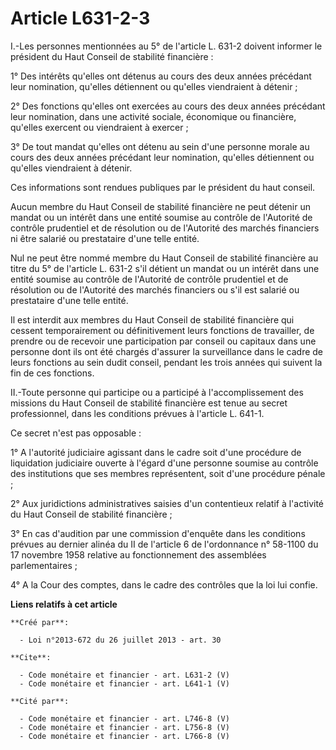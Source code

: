 # Article L631-2-3

I.-Les personnes mentionnées au 5° de l'article L. 631-2 doivent informer le président du Haut Conseil de stabilité
financière : 

1° Des intérêts qu'elles ont détenus au cours des deux années précédant leur nomination, qu'elles détiennent ou qu'elles
viendraient à détenir ; 

2° Des fonctions qu'elles ont exercées au cours des deux années précédant leur nomination, dans une activité sociale,
économique ou financière, qu'elles exercent ou viendraient à exercer ; 

3° De tout mandat qu'elles ont détenu au sein d'une personne morale au cours des deux années précédant leur nomination,
qu'elles détiennent ou qu'elles viendraient à détenir. 

Ces informations sont rendues publiques par le président du haut conseil. 

Aucun membre du Haut Conseil de stabilité financière ne peut détenir un mandat ou un intérêt dans une entité soumise au
contrôle de l'Autorité de contrôle prudentiel et de résolution ou de l'Autorité des marchés financiers ni être salarié ou
prestataire d'une telle entité. 

Nul ne peut être nommé membre du Haut Conseil de stabilité financière au titre du 5° de l'article L. 631-2 s'il détient un
mandat ou un intérêt dans une entité soumise au contrôle de l'Autorité de contrôle prudentiel et de résolution ou de
l'Autorité des marchés financiers ou s'il est salarié ou prestataire d'une telle entité. 

Il est interdit aux membres du Haut Conseil de stabilité financière qui cessent temporairement ou définitivement leurs
fonctions de travailler, de prendre ou de recevoir une participation par conseil ou capitaux dans une personne dont ils ont
été chargés d'assurer la surveillance dans le cadre de leurs fonctions au sein dudit conseil, pendant les trois années qui
suivent la fin de ces fonctions. 

II.-Toute personne qui participe ou a participé à l'accomplissement des missions du Haut Conseil de stabilité financière est
tenue au secret professionnel, dans les conditions prévues à l'article L. 641-1. 

Ce secret n'est pas opposable : 

1° A l'autorité judiciaire agissant dans le cadre soit d'une procédure de liquidation judiciaire ouverte à l'égard d'une
personne soumise au contrôle des institutions que ses membres représentent, soit d'une procédure pénale ; 

2° Aux juridictions administratives saisies d'un contentieux relatif à l'activité du Haut Conseil de stabilité financière ; 

3° En cas d'audition par une commission d'enquête dans les conditions prévues au dernier alinéa du II de l'article 6 de
l'ordonnance n° 58-1100 du 17 novembre 1958 relative au fonctionnement des assemblées parlementaires ; 

4° A la Cour des comptes, dans le cadre des contrôles que la loi lui confie.

**Liens relatifs à cet article**

	**Créé par**:

	  - Loi n°2013-672 du 26 juillet 2013 - art. 30

	**Cite**:

	  - Code monétaire et financier - art. L631-2 (V)
	  - Code monétaire et financier - art. L641-1 (V)

	**Cité par**:

	  - Code monétaire et financier - art. L746-8 (V)
	  - Code monétaire et financier - art. L756-8 (V)
	  - Code monétaire et financier - art. L766-8 (V)
